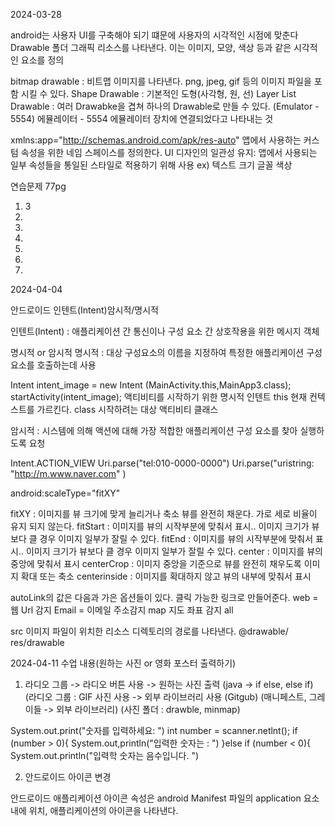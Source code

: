 2024-03-28

android는 사용자 UI를 구축해야 되기 떄문에 사용자의 시각적인 시점에 맞춘다
Drawable 폴더
그래픽 리소스를 나타낸다. 이는 이미지, 모양, 색상 등과 같은 시각적인 요소를 정의
 
bitmap drawable : 비트맵 이미지를 나타낸다. png, jpeg, gif 등의 이미지 파일을 포함 시킬 수 있다.
Shape Drawable : 기본적인 도형(사각형, 원, 선)
Layer List Drawable : 여러 Drawabke을 겹쳐  하나의 Drawable로 만들 수 있다.
(Emulator - 5554)
에뮬레이터 - 5554 에뮬레이터 장치에 연결되었다고 나타내는 것

xmlns:app="http://schemas.android.com/apk/res-auto"
앱에서 사용하는 커스텀 속성을 위한 네임 스페이스를 정의한다.
UI 디자인의 일관성 유지: 앱에서 사용되는 일부 속성들을 통일된 스타일로 적용하기 위해 사용
ex) 텍스트 크기 글꼴 색상

연습문제 77pg
1. 3
2. 
3. 
4. 
5. 
6. 
7. 


2024-04-04

안드로이드 인텐트(Intent)암시적/명시적

인텐트(Intent) : 애플리케이션 간 통신이나 구성 요소 간 상호작용을 위한 메시지 객체


명시적 or 암시적
명시적 : 대상 구성요소의 이름을 지정하여 특정한 애플리케이션 구성 요소를 호출하는데 사용

Intent intent_image = new Intent
                        (MainActivity.this,MainApp3.class);
                startActivity(intent_image);
액티비티를 시작하기 위한 명시적 인텐트 this 현재 컨텍스트를 가르킨다. 
class 시작하려는 대상 액티비티 클래스


암시적 : 시스템에 의해 액션에 대해 가장 적합한 애플리케이션 구성 요소를 찾아 실행하도록 요청

Intent.ACTION_VIEW    Uri.parse("tel:010-0000-0000")
Uri.parse("uristring: "http://m.www.naver.com" )

android:scaleType="fitXY"

fitXY : 이미지를 뷰 크기에 맞게 늘리거나 축소 뷰를 완전히 채운다. 가로 세로 비율이 유지 되지 않는다.
fitStart : 이미지를 뷰의 시작부분에 맞춰서 표시.. 이미지 크기가 뷰보다 클 경우 이미지 일부가 잘릴 수 있다.
fitEnd : 이미지를 뷰의 시작부분에 맞춰서 표시.. 이미지 크기가 뷰보다 클 경우 이미지 일부가 잘릴 수 있다.
center : 이미지를 뷰의 중앙에 맞춰서 표시
centerCrop : 이미지 중앙을 기준으로 뷰를 완전히 채우도록 이미지 확대 또는 축소
centerinside : 이미지를 확대하지 않고 뷰의 내부에 맞춰서 표시

autoLink의 값은 다음과 가은 옵션들이 있다.
클릭 가능한 링크로 만들어준다.
web = 웹 Url 감지
Email = 이메일 주소감지
map 지도 좌표 감지
all

src 이미지 파일이 위치한 리소스 디렉토리의 경로를 나타낸다. @drawable/ res/drawable


2024-04-11 수업 내용(원하는 사진 or 영화 포스터 출력하기)

1. 라디오 그룹 -> 라디오 버튼 사용 -> 원하는 사진 출력
   (java -> if else, else if)
   (라디오 그룹 : GIF 사진 사용 -> 외부 라이브러리 사용 (Gitgub)
   (매니페스트, 그레이들 -> 외부 라이브러리)
   (사진 폴더 : drawble, minmap)


System.out.print("숫자를 입력하세요: ")
int number = scanner.netlnt();
   if (number > 0){
         System.out,println("입력한 숫자는 : ")
   }else if (number < 0){
         System.out.println("입력학 숫자는 음수입니다. ")


2. 안드로이드 아이콘 변경



안드로이드 애플리케이션 아이콘 속성은 android Manifest 파일의 application 요소 내에 위치, 애플리케이션의 아이콘을 나타낸다.